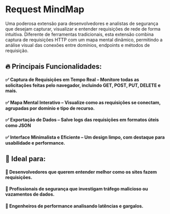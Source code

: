 # Request MindMap
 Uma poderosa extensão para desenvolvedores e analistas de segurança que desejam capturar, visualizar e entender requisições de rede de forma intuitiva. Diferente de ferramentas tradicionais, esta extensão combina captura de requisições HTTP com um mapa mental dinâmico, permitindo a análise visual das conexões entre domínios, endpoints e métodos de requisição.

## 🔥 Principais Funcionalidades:
#### ✅ Captura de Requisições em Tempo Real – Monitore todas as solicitações feitas pelo navegador, incluindo GET, POST, PUT, DELETE e mais.
#### ✅ Mapa Mental Interativo – Visualize como as requisições se conectam, agrupadas por domínio e tipo de recurso.
#### ✅ Exportação de Dados – Salve logs das requisições em formatos úteis como JSON 
#### ✅ Interface Minimalista e Eficiente – Um design limpo, com destaque para usabilidade e performance.

## 🚀 Ideal para:
#### 🔹 Desenvolvedores que querem entender melhor como os sites fazem requisições.
#### 🔹 Profissionais de segurança que investigam tráfego malicioso ou vazamentos de dados.
#### 🔹 Engenheiros de performance analisando latências e gargalos.